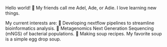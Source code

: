 Hello world! :wave: My friends call me Adel, Ade, or Adie. I love learning new things.

My current interests are:
:cherry_blossom: Developing nextflow pipelines to streamline bioinformatics analysis. 
:cherry_blossom: Metagenomics Next Generation Sequencing (mNGS) of bacterial populations.
:cherry_blossom: Making soup recipes. My favorite soup is a simple egg drop soup. 
